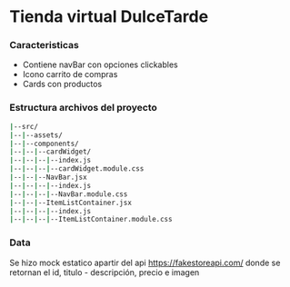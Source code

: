 # Tienda virtual DulceTarde

### Caracteristicas

- Contiene navBar con opciones clickables 
- Icono carrito de compras
- Cards con productos 

### Estructura archivos del proyecto

```sh
|--src/
|--|--assets/
|--|--components/
|--|--|--cardWidget/
|--|--|--|--index.js
|--|--|--|--cardWidget.module.css
|--|--|--NavBar.jsx
|--|--|--|--index.js
|--|--|--|--NavBar.module.css
|--|--|--ItemListContainer.jsx
|--|--|--|--index.js
|--|--|--|--ItemListContainer.module.css
```

### Data 

Se hizo mock estatico apartir del api https://fakestoreapi.com/ donde se retornan el id, titulo - descripción, precio e imagen 

